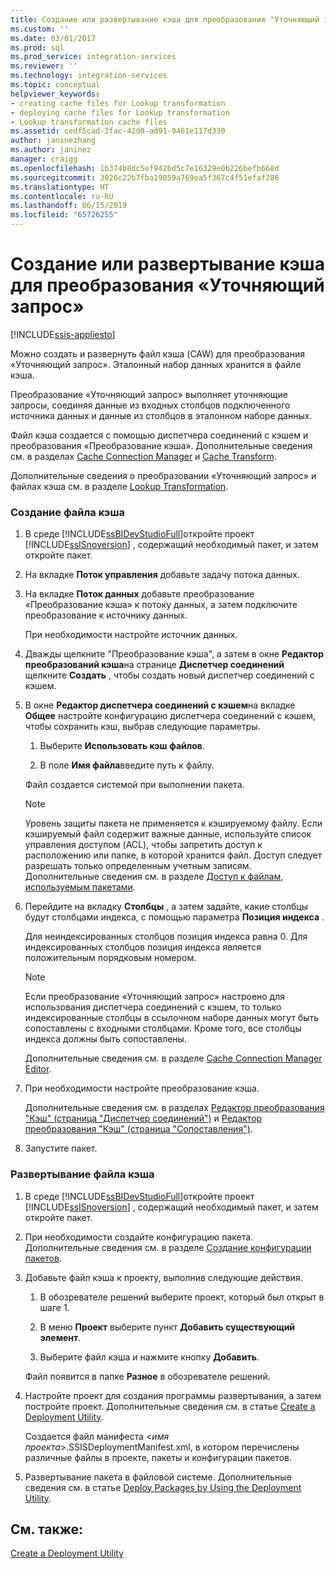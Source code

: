 ```yaml
---
title: Создание или развертывание кэша для преобразования "Уточняющий запрос" | Документы Майкрософт
ms.custom: ''
ms.date: 03/01/2017
ms.prod: sql
ms.prod_service: integration-services
ms.reviewer: ''
ms.technology: integration-services
ms.topic: conceptual
helpviewer_keywords:
- creating cache files for Lookup transformation
- deploying cache files for Lookup transformation
- Lookup transformation cache files
ms.assetid: cedf5cad-2fac-42d0-ad91-9461e117d330
author: janinezhang
ms.author: janinez
manager: craigg
ms.openlocfilehash: 1b374b8dc5ef942bd5c7e16329e0b226befb668d
ms.sourcegitcommit: 3026c22b7fba19059a769ea5f367c4f51efaf286
ms.translationtype: HT
ms.contentlocale: ru-RU
ms.lasthandoff: 06/15/2019
ms.locfileid: "65726255"
---
```

# <a name="create-and-deploy-a-cache-for-the-lookup-transformation"></a>Создание или развертывание кэша для преобразования «Уточняющий запрос»

[!INCLUDE[ssis-appliesto](../../../includes/ssis-appliesto-ssvrpluslinux-asdb-asdw-xxx.md)]


  Можно создать и развернуть файл кэша (CAW) для преобразования «Уточняющий запрос». Эталонный набор данных хранится в файле кэша.  
  
 Преобразование «Уточняющий запрос» выполняет уточняющие запросы, соединяя данные из входных столбцов подключенного источника данных и данные из столбцов в эталонном наборе данных.  
  
 Файл кэша создается с помощью диспетчера соединений с кэшем и преобразования «Преобразование кэша». Дополнительные сведения см. в разделах [Cache Connection Manager](../../../integration-services/data-flow/transformations/cache-connection-manager.md) и [Cache Transform](../../../integration-services/data-flow/transformations/cache-transform.md).  
  
 Дополнительные сведения о преобразовании «Уточняющий запрос» и файлах кэша см. в разделе [Lookup Transformation](../../../integration-services/data-flow/transformations/lookup-transformation.md).  
  
### <a name="to-create-a-cache-file"></a>Создание файла кэша  
  
1.  В среде [!INCLUDE[ssBIDevStudioFull](../../../includes/ssbidevstudiofull-md.md)]откройте проект [!INCLUDE[ssISnoversion](../../../includes/ssisnoversion-md.md)] , содержащий необходимый пакет, и затем откройте пакет.  
  
2.  На вкладке **Поток управления** добавьте задачу потока данных.  
  
3.  На вкладке **Поток данных** добавьте преобразование «Преобразование кэша» к потоку данных, а затем подключите преобразование к источнику данных.  
  
     При необходимости настройте источник данных.  
  
4.  Дважды щелкните "Преобразование кэша", а затем в окне **Редактор преобразований кэша**на странице **Диспетчер соединений** щелкните **Создать** , чтобы создать новый диспетчер соединений с кэшем.  
  
5.  В окне **Редактор диспетчера соединений с кэшем**на вкладке **Общее** настройте конфигурацию диспетчера соединений с кэшем, чтобы сохранить кэш, выбрав следующие параметры.  
  
    1.  Выберите **Использовать кэш файлов**.  
  
    2.  В поле **Имя файла**введите путь к файлу.  
  
     Файл создается системой при выполнении пакета.  
  
    > [!NOTE]  
    >  Уровень защиты пакета не применяется к кэшируемому файлу. Если кэшируемый файл содержит важные данные, используйте список управления доступом (ACL), чтобы запретить доступ к расположению или папке, в которой хранится файл. Доступ следует разрешать только определенным учетным записям. Дополнительные сведения см. в разделе [Доступ к файлам, используемым пакетами](../../../integration-services/security/security-overview-integration-services.md#files).  
  
6.  Перейдите на вкладку **Столбцы** , а затем задайте, какие столбцы будут столбцами индекса, с помощью параметра **Позиция индекса** .  
  
     Для неиндексированных столбцов позиция индекса равна 0. Для индексированных столбцов позиция индекса является положительным порядковым номером.  
  
    > [!NOTE]  
    >  Если преобразование «Уточняющий запрос» настроено для использования диспетчера соединений с кэшем, то только индексированные столбцы в ссылочном наборе данных могут быть сопоставлены с входными столбцами. Кроме того, все столбцы индекса должны быть сопоставлены.  
  
     Дополнительные сведения см. в разделе [Cache Connection Manager Editor](../../../integration-services/data-flow/transformations/cache-connection-manager-editor.md).  
  
7.  При необходимости настройте преобразование кэша.  
  
     Дополнительные сведения см. в разделах [Редактор преобразования "Кэш" (страница "Диспетчер соединений")](../../../integration-services/data-flow/transformations/cache-transformation-editor-connection-manager-page.md) и [Редактор преобразования "Кэш" (страница "Сопоставления")](../../../integration-services/data-flow/transformations/cache-transformation-editor-mappings-page.md).  
  
8.  Запустите пакет.  
  
### <a name="to-deploy-a-cache-file"></a>Развертывание файла кэша  
  
1.  В среде [!INCLUDE[ssBIDevStudioFull](../../../includes/ssbidevstudiofull-md.md)]откройте проект [!INCLUDE[ssISnoversion](../../../includes/ssisnoversion-md.md)] , содержащий необходимый пакет, и затем откройте пакет.  
  
2.  При необходимости создайте конфигурацию пакета. Дополнительные сведения см. в разделе [Создание конфигурации пакетов](../../../integration-services/packages/create-package-configurations.md).  
  
3.  Добавьте файл кэша к проекту, выполнив следующие действия.  
  
    1.  В обозревателе решений выберите проект, который был открыт в шаге 1.  
  
    2.  В меню **Проект** выберите пункт **Добавить существующий элемент**.  
  
    3.  Выберите файл кэша и нажмите кнопку **Добавить**.  
  
     Файл появится в папке **Разное** в обозревателе решений.  
  
4.  Настройте проект для создания программы развертывания, а затем постройте проект. Дополнительные сведения см. в статье [Create a Deployment Utility](../../../integration-services/packages/create-a-deployment-utility.md).  
  
     Создается файл манифеста \<*имя проекта*>.SSISDeploymentManifest.xml, в котором перечислены различные файлы в проекте, пакеты и конфигурации пакетов.  
  
5.  Развертывание пакета в файловой системе. Дополнительные сведения см. в статье [Deploy Packages by Using the Deployment Utility](../../../integration-services/packages/deploy-packages-by-using-the-deployment-utility.md).  
  
## <a name="see-also"></a>См. также:  
 [Create a Deployment Utility](../../../integration-services/packages/create-a-deployment-utility.md)  
  
  

